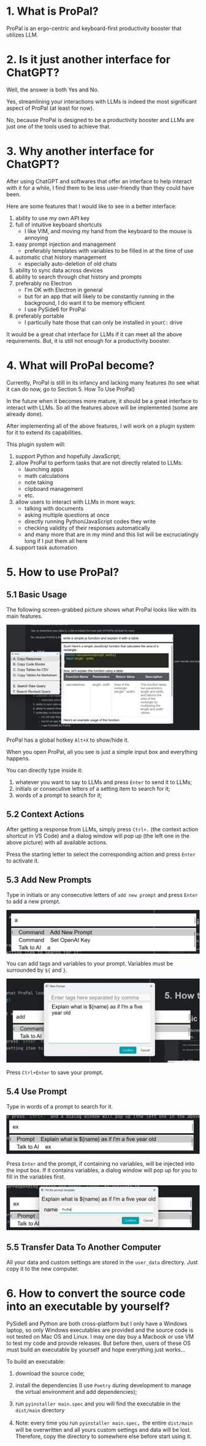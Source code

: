 # 1. What is ProPal?

ProPal is an ergo-centric and keyboard-first productivity booster that utilizes LLM.

# 2. Is it just another interface for ChatGPT?

Well, the answer is both Yes and No.

Yes, streamlining your interactions with LLMs is indeed the most significant aspect of ProPal (at least for now).

No, because ProPal is designed to be a productivity booster and LLMs are just one of the tools used to achieve that.

# 3. Why another interface for ChatGPT?

After using ChatGPT and softwares that offer an interface to help interact with it for a while, I find them to be less user-friendly than they could have been.

Here are some features that I would like to see in a better interface:

1. ability to use my own API key
2. full of intuitive keyboard shortcuts
   - I like VIM, and moving my hand from the keyboard to the mouse is annoying
3. easy prompt injection and management
   - preferably templates with variables to be filled in at the time of use
4. automatic chat history management
   - especially auto-deletion of old chats
5. ability to sync data across devices
6. ability to search through chat history and prompts
7. preferably no Electron
   - I'm OK with Electron in general
   - but for an app that will likely to be constantly running in the background, I do want it to be memory efficient
   - I use PySide6 for ProPal
8. preferably portable
   * I particully hate those that can only be installed in  your`C:` drive

It would be a great chat interface for LLMs if it can meet all the above requirements. But, it is still not enough for a productivity booster.

# 4. What will ProPal become?

Currently, ProPal is still in its infancy and lacking many features (to see what it can do now, go to Section 5. How To Use ProPal)

In the future when it becomes more mature, it should be a great interface to interact with LLMs. So all the features above will be implemented (some are already done).

After implementing all of the above features, I will work on a plugin system for it to extend its capabilities.

This plugin system will:

1. support Python and hopefully JavaScript;
2. allow ProPal to perform tasks that are not directly related to LLMs:
   - launching apps
   - math calculations
   - note taking
   - clipboard management
   - etc.
3. allow users to interact with LLMs in more ways:
   - talking with documents
   - asking multiple questions at once
   - directly running Python/JavaScript codes they write
   - checking validity of their responses automatically
   - and many more that are in my mind and this list will be excruciatingly long if I put them all here
4. support task automation

# 5. How to use ProPal?

## 5.1 Basic Usage

The following screen-grabbed picture shows what ProPal looks like with its main features.


![](docs/pics/input_with_all_features.png)



ProPal has a global hotkey `Alt+X` to show/hide it.

When you open ProPal, all you see is just a simple input box and everything happens.

You can directly type inside it:

1. whatever you want to say to LLMs and press `Enter` to send it to LLMs;
2. initials or consecutive letters of a setting item to search for it;
3. words of a prompt to search for it;

## 5.2 Context Actions

After getting a response from LLMs, simply press `Ctrl+.` (the context action shortcut in VS Code) and a dialog window will pop up (the left one in the above picture) with all available actions.

Press the starting letter to select the corresponding action and press `Enter` to activate it.

## 5.3 Add New Prompts

Type in initials or any consecutive letters of `add new prompt` and press `Enter` to add a new prompt.


![](docs/pics/search_for_new_prompt_setting.png)



You can add tags and variables to your prompt. Variables must be surrounded by `${` and `}`.


![](docs/pics/add_new_prompt.png)



Press `Ctrl+Enter` to save your prompt.

## 5.4 Use Prompt

Type in words of a prompt to search for it.


![](docs/pics/search_for_prompt.png)



Press `Enter` and the prompt, if containing no variables, will be injected into the input box. If it contains variables, a dialog window will pop up for you to fill in the variables first.



![](docs/pics/fill_prompt_variable.png)

## 5.5 Transfer Data To Another Computer

All your data  and custom settings are stored in the `user_data` directory. Just copy it to the new computer.

# 6. How to convert the source code into an executable by yourself?

PySide6 and Python are both cross-platform but I only have a Windows laptop, so only Windows executables are provided and the source code is not tested on Mac OS and Linux. I may one day buy a Macbook or use VM to test my code and provide releases. But before then, users of these  OS must build an executable by yourself and hope everything just works...

To build an executable:

1. download the source code;

2. install the dependencies (I use `Poetry` during development to manage the virtual environment and add dependencies);

3. run `pyinstaller main.spec` and you will find the executable in the  `dist/main` directory

4. Note: every time you run `pyinstaller main.spec`，the entire `dist/main` will be overwritten and all yours custom settings and data will be lost. Therefore, copy the directory to somewhere else before start using it.






